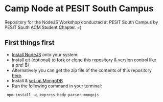 # Camp Node at PESIT South Campus

Repository for the NodeJS Workshop conducted at PESIT South Campus by PESIT South ACM Student Chapter. =)

## First things first

* [Install NodeJS](SettingUpNodeJS.md) onto your system.
* Install git (optional) to fork or clone this repository & version control like a pro! B)
* Alternatively you can get the zip file of the contents of this repository [here](https://github.com/abinavseelan/pesitbsc-nodejs101/archive/master.zip).
* Install & [set up MongoDB](SettingUpMongoDB.md) 
* Run the following command in your terminal:  
```
 npm install -g express body-parser mongojs
```
